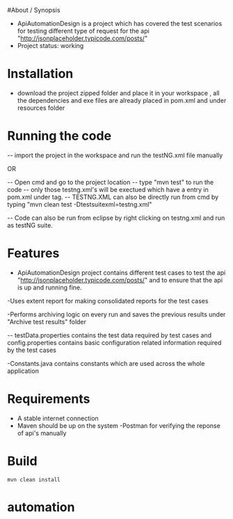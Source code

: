 #About / Synopsis

* ApiAutomationDesign is a project which has covered the test scenarios for testing different type of request for the api "http://jsonplaceholder.typicode.com/posts/"
* Project status: working


# Installation

- download the project zipped folder and place it in your workspace , all the dependencies and exe files are already placed in pom.xml and under resources folder

# Running the code

-- import the project in the workspace and run the testNG.xml file manually 

OR

-- Open cmd and go to the project location
-- type "mvn test" to run the code
-- only those testng.xml's will be exectued which have a entry in pom.xml under <testsuitexml> tag.
-- TESTNG.XML can also be directly run from cmd by typing "mvn clean test -Dtestsuitexml=testng.xml"

--  Code can also be run from eclipse by right clicking on testng.xml and run as testNG suite.

# Features

- ApiAutomationDesign  project contains different test cases to test the api "http://jsonplaceholder.typicode.com/posts/" and to ensure that the api  is  up and running fine.


-Uses extent report for making consolidated reports for the test cases

-Performs archiving logic on every run and saves the previous results under "Archive test results" folder

-- testData.properties contains the test data required by test cases and config.properties contains basic configuration related information required by the test cases

-Constants.java contains constants which are used across the whole application

# Requirements


- A stable internet connection
- Maven should be up on the system
-Postman for verifying the reponse of api's manually


# Build

    mvn clean install



# automation
